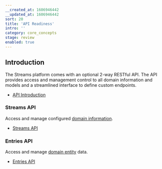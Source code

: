```yaml
---
__created_at: 1606946442
__updated_at: 1606946442
sort: 20
title: 'API Readiness'
intro: ''
category: core_concepts
stage: review
enabled: true
---
```

## Introduction

The Streams platform comes with an optional 2-way RESTful API. The API provides access and management control to all domain information and models and a streamlined interface to define custom endpoints.

- [API Introduction](api/introduction)

### Streams API

Access and manage configured [domain information](streams#domain-information).

- [Streams API](api/streams)

### Entries API

Access and manage [domain entity](streams#domain-entities) data.

- [Entries API](api/entries)
